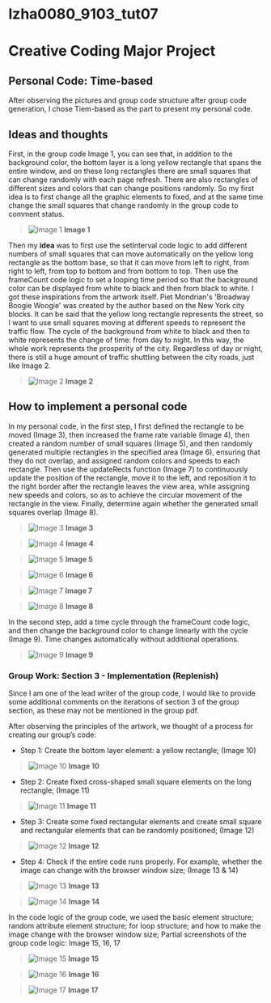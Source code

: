 # lzha0080_9103_tut07
# **Creative Coding Major Project**
## **Personal Code: Time-based**
After observing the pictures and group code structure after group code generation, I chose Tiem-based as the part to present my personal code.

## **Ideas and thoughts**
First, in the group code Image 1, you can see that, in addition to the background color, the bottom layer is a long yellow rectangle that spans the entire window, and on these long rectangles there are small squares that can change randomly with each page refresh. There are also rectangles of different sizes and colors that can change positions randomly. So my first idea is to first change all the graphic elements to fixed, and at the same time change the small squares that change randomly in the group code to comment status.

>![Image 1](assets/1.png) **Image 1**

Then my **idea** was to first use the setInterval code logic to add different numbers of small squares that can move automatically on the yellow long rectangle as the bottom base, so that it can move from left to right, from right to left, from top to bottom and from bottom to top. Then use the frameCount code logic to set a looping time period so that the background color can be displayed from white to black and then from black to white. I got these inspirations from the artwork itself. Piet Mondrian's 'Broadway Boogie Woogie' was created by the author based on the New York city blocks. It can be said that the yellow long rectangle represents the street, so I want to use small squares moving at different speeds to represent the traffic flow. The cycle of the background from white to black and then to white represents the change of time: from day to night. In this way, the whole work represents the prosperity of the city. Regardless of day or night, there is still a huge amount of traffic shuttling between the city roads, just like Image 2.

>![Image 2](assets/2.png) **Image 2**

## **How to implement a personal code**
In my personal code, in the first step, I first defined the rectangle to be moved (Image 3), then increased the frame rate variable (Image 4), then created a random number of small squares (Image 5), and then randomly generated multiple rectangles in the specified area (Image 6), ensuring that they do not overlap, and assigned random colors and speeds to each rectangle. Then use the updateRects function (Image 7) to continuously update the position of the rectangle, move it to the left, and reposition it to the right border after the rectangle leaves the view area, while assigning new speeds and colors, so as to achieve the circular movement of the rectangle in the view. Finally, determine again whether the generated small squares overlap (Image 8).

>![Image 3](assets/3.png) **Image 3**

>![Image 4](assets/4.png) **Image 4**

>![Image 5](assets/5.png) **Image 5**

>![Image 6](assets/6.png) **Image 6**

>![Image 7](assets/7.png) **Image 7**

>![Image 8](assets/8.png) **Image 8**


In the second step, add a time cycle through the frameCount code logic, and then change the background color to change linearly with the cycle (Image 9). Time changes automatically without additional operations.

>![Image 9](assets/9.png) **Image 9**




### **Group Work: Section 3 - Implementation (Replenish)**
Since I am one of the lead writer of the group code, I would like to provide some additional comments on the iterations of section 3 of the group section, as these may not be mentioned in the group pdf.

After observing the principles of the artwork, we thought of a process for creating our group’s code:
- Step 1: Create the bottom layer element: a yellow rectangle; (Image 10)
  
>![Image 10](assets/10.png) **Image 10**

- Step 2: Create fixed cross-shaped small square elements on the long rectangle; (Image 11)
  
>![Image 11](assets/11.png) **Image 11**

- Step 3: Create some fixed rectangular elements and create small square and rectangular elements that can be randomly positioned; (Image 12)

>![Image 12](assets/12.png) **Image 12**

- Step 4: Check if the entire code runs properly. For example, whether the image can change with the browser window size; (Image 13 & 14)

>![Image 13](assets/13.png) **Image 13**

>![Image 14](assets/14.png) **Image 14**



In the code logic of the group code, we used the basic element structure; random attribute element structure; for loop structure; and how to make the image change with the browser window size;
Partial screenshots of the group code logic: Image 15, 16, 17

>![Image 15](assets/15.png) **Image 15**

>![Image 16](assets/16.png) **Image 16**

>![Image 17](assets/17.png) **Image 17**
